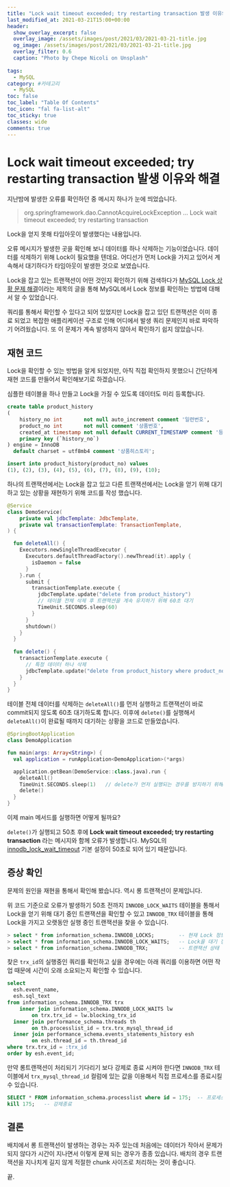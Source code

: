 ```yaml
---
title: "Lock wait timeout exceeded; try restarting transaction 발생 이유와 해결"
last_modified_at: 2021-03-21T15:00+00:00
header:
  show_overlay_excerpt: false
  overlay_image: /assets/images/post/2021/03/2021-03-21-title.jpg
  og_image: /assets/images/post/2021/03/2021-03-21-title.jpg
  overlay_filter: 0.6
  caption: "Photo by Chepe Nicoli on Unsplash"
  
tags:
  - MySQL
category: #카테고리
  - MySQL
toc: false
toc_label: "Table Of Contents"
toc_icon: "fal fa-list-alt"
toc_sticky: true
classes: wide
comments: true
---
```



# Lock wait timeout exceeded; try restarting transaction 발생 이유와 해결

지난밤에 발생한 오류를 확인하던 중 메시지 하나가 눈에 띄었습니다.

> org.springframework.dao.CannotAcquireLockException ... Lock wait timeout exceeded; try restarting transaction

Lock을 얻지 못해 타임아웃이 발생했다는 내용입니다.

오류 메시지가 발생한 곳을 확인해 보니 데이터를 하나 삭제하는 기능이었습니다. 데이터를 삭제하기 위해 Lock이 필요했을 텐데요. 어디선가 먼저 Lock을 가지고 있어서 계속해서 대기하다가 타임아웃이 발생한 것으로 보였습니다.

Lock을 잡고 있는 트랜잭션이 어떤 것인지 확인하기 위해 검색하다가 [MySQL Lock 상황 문제 해결](https://www.popit.kr/mysql-lock-%EC%83%81%ED%99%A9-%EB%AC%B8%EC%A0%9C-%ED%95%B4%EA%B2%B0/)이라는 제목의 글을 통해 MySQL에서 Lock 정보를 확인하는 방법에 대해서 알 수 있었습니다.

쿼리를 통해서 확인할 수 있다고 되어 있었지만 Lock을 잡고 있던 트랜잭션은 이미 종료 되었고 복잡한 애플리케이션 구조로 인해 어디에서 발생 쿼리 문제인지 바로 파악하기 어려웠습니다. 또 이 문제가 계속 발생하지 않아서 확인하기 쉽지 않았습니다.

## 재현 코드
Lock을 확인할 수 있는 방법을 알게 되었지만, 아직 직접 확인하지 못했으니 간단하게 재현 코드를 만들어서 확인해보기로 하겠습니다.

심플한 테이블을 하나 만들고 Lock을 가질 수 있도록 데이터도 미리 등록합니다.
```sql
create table product_history
(
    history_no int       not null auto_increment comment '일련번호',
    product_no int       not null comment '상품번호',
    created_at timestamp not null default CURRENT_TIMESTAMP comment '등록일시',
    primary key (`history_no`)
) engine = InnoDB
  default charset = utf8mb4 comment '상품히스토리';  
```
```sql
insert into product_history(product_no) values  
(1), (2), (3), (4), (5), (6), (7), (8), (9), (10);
```


하나의 트랜잭션에서는 Lock을 잡고 있고 다른 트랜잭션에서는 Lock을 얻기 위해 대기하고 있는 상황을 재현하기 위해 코드를 작성 했습니다.
```kotlin
@Service
class DemoService(
    private val jdbcTemplate: JdbcTemplate,
    private val transactionTemplate: TransactionTemplate,
) {

  fun deleteAll() {
    Executors.newSingleThreadExecutor {
      Executors.defaultThreadFactory().newThread(it).apply {
        isDaemon = false
      }
    }.run {
      submit {
        transactionTemplate.execute {
          jdbcTemplate.update("delete from product_history")
	      // 테이블 전체 삭제 후 트랜잭션을 계속 유지하기 위해 60초 대기
          TimeUnit.SECONDS.sleep(60)
        }
      }
      shutdown()
    }
  }
  
  fun delete() {
    transactionTemplate.execute {
	  // 특정 데이터 하나 삭제
      jdbcTemplate.update("delete from product_history where product_no = 1")
    }
  }
}
```
테이블 전체 데이터를 삭제하는 `deleteAll()`를 먼저 실행하고 트랜잭션이 바로 commit되지 않도록 60초 대기하도록 합니다. 이후에 `delete()`를 실행해서 `deleteAll()`이 완료될 때까지 대기하는 상황을 코드로 만들었습니다.

```kotlin
@SpringBootApplication
class DemoApplication

fun main(args: Array<String>) {
  val application = runApplication<DemoApplication>(*args)

  application.getBean(DemoService::class.java).run {
    deleteAll()
    TimeUnit.SECONDS.sleep(1)	// delete가 먼저 실행되는 경우를 방지하기 위해 1초 딜레이
    delete()
  }
}
```

이제 main 메서드를 실행하면 어떻게 될까요?

`delete()`가 실행되고 50초 후에 **Lock wait timeout exceeded; try restarting transaction** 라는 메시지와 함께 오류가 발생합니다. MySQL의 [innodb_lock_wait_timeout](https://dev.mysql.com/doc/refman/8.0/en/innodb-parameters.html#sysvar_innodb_lock_wait_timeout) 기본 설정이 50초로 되어 있기 때문입니다.

## 증상 확인

문제의 원인을 재현을 통해서 확인해 봤습니다. 역시 롱 트랜잭션이 문제입니다.

위 코드 기준으로 오류가 발생하기 50초 전까지 `INNODB_LOCK_WAITS` 테이블을 통해서 Lock을 얻기 위해 대기 중인 트랜잭션을 확인할 수 있고 `INNODB_TRX` 테이블을 통해 Lock을 가지고 오랫동안 실행 중인 트랜잭션을 찾을 수 있습니다.

```sql
> select * from information_schema.INNODB_LOCKS;		-- 현재 Lock 정보
> select * from information_schema.INNODB_LOCK_WAITS;	-- Lock을 대기 정보
> select * from information_schema.INNODB_TRX;			-- 트랜잭션 상태
```

찾은 `trx_id`의 실행중인 쿼리를 확인하고 싶을 경우에는 아래 쿼리를 이용하면 어떤 작업 때문에 시간이 오래 소요되는지 확인할 수 있습니다.

```sql
select  
  esh.event_name,  
  esh.sql_text  
from information_schema.INNODB_TRX trx  
    inner join information_schema.INNODB_LOCK_WAITS lw  
        on trx.trx_id = lw.blocking_trx_id  
  inner join performance_schema.threads th  
        on th.processlist_id = trx.trx_mysql_thread_id  
  inner join performance_schema.events_statements_history esh  
        on esh.thread_id = th.thread_id  
where trx.trx_id = :trx_id  
order by esh.event_id;
```

만약 롱트랜잭션이 처리되기 기다리기 보다 강제로 종료 시켜야 한다면 `INNODB_TRX` 테이블에서 `trx_mysql_thread_id` 컬럼에 있는 값을 이용해서 직접 프로세스를 종료시킬 수 있습니다.

```sql
SELECT * FROM information_schema.processlist where id = 175;  -- 프로세스 확인
kill 175;	-- 강제종료
```

## 결론

배치에서 롱 트랜잭션이 발생하는 경우는 자주 있는데 처음에는 데이터가 작아서 문제가 되지 않다가 시간이 지나면서 이렇게 문제 되는 경우가 종종 있습니다. 배치의 경우 트랜잭션을 지나치게 길지 않게 적절한 chunk 사이즈로 처리하는 것이 좋습니다.

끝.